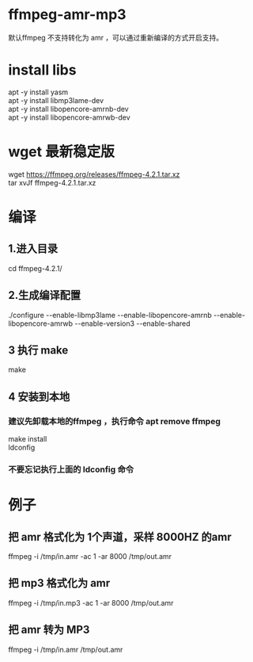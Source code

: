 # ffmpeg-amr-mp3

默认ffmpeg 不支持转化为 amr ，可以通过重新编译的方式开启支持。

# install libs 

apt -y install yasm  
apt -y install  libmp3lame-dev  
apt -y install libopencore-amrnb-dev  
apt -y install libopencore-amrwb-dev  

# wget 最新稳定版
wget https://ffmpeg.org/releases/ffmpeg-4.2.1.tar.xz  
tar xvJf ffmpeg-4.2.1.tar.xz 

# 编译 

## 1.进入目录
cd ffmpeg-4.2.1/

## 2.生成编译配置
./configure --enable-libmp3lame --enable-libopencore-amrnb --enable-libopencore-amrwb --enable-version3 --enable-shared

## 3 执行 make
make

## 4 安装到本地
### 建议先卸载本地的ffmpeg ，执行命令 apt remove ffmpeg 
make install  
ldconfig

### 不要忘记执行上面的 ldconfig 命令



# 例子

## 把 amr 格式化为 1个声道，采样 8000HZ 的amr
ffmpeg -i /tmp/in.amr -ac 1 -ar 8000 /tmp/out.amr

## 把 mp3 格式化为 amr
ffmpeg -i /tmp/in.mp3 -ac 1 -ar 8000 /tmp/out.amr

## 把 amr 转为 MP3
ffmpeg -i /tmp/in.amr /tmp/out.amr



